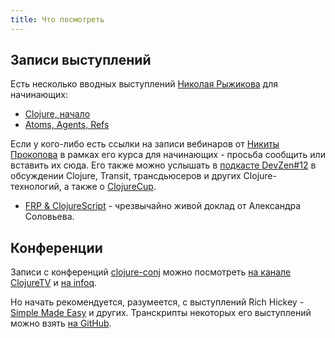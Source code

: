 ```yaml
---
title: Что посмотреть
---
```


## Записи выступлений

Есть несколько вводных выступлений [Николая Рыжикова](https://plus.google.com/u/0/+%D0%9D%D0%B8%D0%BA%D0%BE%D0%BB%D0%B0%D0%B9%D0%A0%D1%8B%D0%B6%D0%B8%D0%BA%D0%BE%D0%B2/posts) для начинающих:

- [Clojure, начало](http://www.youtube.com/watch?v=6nA1OozPcbI)
- [Atoms, Agents, Refs](https://www.youtube.com/watch?v=nfKrSI7OQnI#t=8530)

Если у кого-либо есть ссылки на записи вебинаров от [Никиты Прокопова](https://twitter.com/nikitonsky) в рамках его курса для начинающих - просьба сообщить или вставить их сюда. Его также можно услышать в [подкасте DevZen#12](http://devzen.ru/episode-0012/) в обсуждении Clojure, Transit, трансдьюсеров и других Clojure-технологий, а также о [ClojureCup](https://clojurecup.com).

- [FRP & ClojureScript](http://www.youtube.com/watch?v=R4sTvHXkToQ) - чрезвычайно живой доклад от Александра Соловьева.

## Конференции

Записи с конференций [clojure-conj](http://clojure-conj.org/) можно посмотреть [на канале ClojureTV](http://www.youtube.com/user/ClojureTV) и [на infoq](http://www.infoq.com/clojure/).

Но начать рекомендуется, разумеется, с выступлений Rich Hickey - [Simple Made Easy](http://www.infoq.com/presentations/Simple-Made-Easy) и других. Транскрипты некоторых его выступлений можно взять [на GitHub](https://github.com/matthiasn/talk-transcripts/tree/master/Hickey_Rich).
